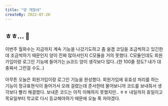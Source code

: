 ```yaml
---
title: "양 개많네"
createBy: 2022-07-26
---
```


## ㅎㅎ... 🎪
이번주 월화수는 지금까지 계속 기능을 나갔기도하고 좀 쉴겸 코딩을 조금씩하고 있긴한데 조금씩하기 때문인지 양이 진짜 많아서인지 C모듈을 거의 못했다. C모듈인데도 회원가입이랑 로그인 기능에 들어가는 js코드 양이 생각보다 많다..(한 100줄 정도? 내가 대충짜서 그런걸 수도..)
<br>
<br>
아무튼 오늘은 회원가입이랑 로그인 기능을 완성했다. 회원가입에 유효성 처리를 하는 기능이 정규표현식이 들어가서 오래 걸렸는데 준서한테 물어보니까 코드를 보내줘서 생각보다 빨리 해결했다. 보내준 코드는 아직 이해하지 못했지만.. ㅎㅎ 내일까지 휴일이고 목요일부터 학교로 다시 등교해야하기 때문에 오늘 푹 자야겠다.



